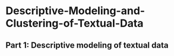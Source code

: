 # Descriptive-Modeling-and-Clustering-of-Textual-Data

## Part 1: Descriptive modeling of textual data
